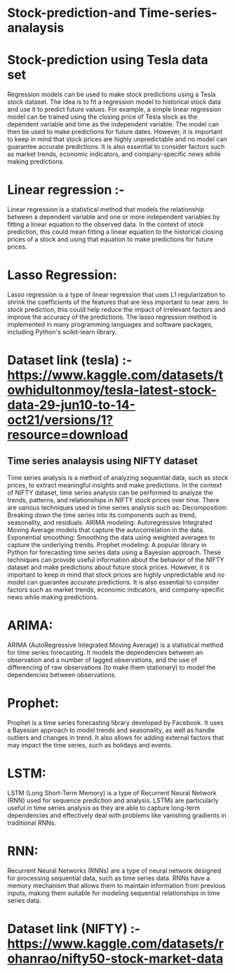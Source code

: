 # Stock-prediction-and Time-series-analaysis

# Stock-prediction using Tesla data set
Regression models can be used to make stock predictions using a Tesla stock dataset. The idea is to fit a regression model to historical stock data and use it to predict future values. For example, a simple linear regression model can be trained using the closing price of Tesla stock as the dependent variable and time as the independent variable. The model can then be used to make predictions for future dates. However, it is important to keep in mind that stock prices are highly unpredictable and no model can guarantee accurate predictions. It is also essential to consider factors such as market trends, economic indicators, and company-specific news while making predictions.

# Linear regression :-
Linear regression is a statistical method that models the relationship between a dependent variable and one or more independent variables by fitting a linear equation to the observed data. In the context of stock prediction, this could mean fitting a linear equation to the historical closing prices of a stock and using that equation to make predictions for future prices.

# Lasso Regression:
Lasso regression is a type of linear regression that uses L1 regularization to shrink the coefficients of the features that are less important to near zero. In stock prediction, this could help reduce the impact of irrelevant factors and improve the accuracy of the predictions. The lasso regression method is implemented in many programming languages and software packages, including Python's scikit-learn library.

# Dataset link (tesla) :- https://www.kaggle.com/datasets/towhidultonmoy/tesla-latest-stock-data-29-jun10-to-14-oct21/versions/1?resource=download

## Time series analaysis using NIFTY dataset ##
Time series analysis is a method of analyzing sequential data, such as stock prices, to extract meaningful insights and make predictions. In the context of NIFTY dataset, time series analysis can be performed to analyze the trends, patterns, and relationships in NIFTY stock prices over time.
There are various techniques used in time series analysis such as:
Decomposition: Breaking down the time series into its components such as trend, seasonality, and residuals.
ARIMA modeling: Autoregressive Integrated Moving Average models that capture the autocorrelation in the data.
Exponential smoothing: Smoothing the data using weighted averages to capture the underlying trends.
Prophet modeling: A popular library in Python for forecasting time series data using a Bayesian approach.
These techniques can provide useful information about the behavior of the NIFTY dataset and make predictions about future stock prices. However, it is important to keep in mind that stock prices are highly unpredictable and no model can guarantee accurate predictions. It is also essential to consider factors such as market trends, economic indicators, and company-specific news while making predictions.

# ARIMA:
ARIMA (AutoRegressive Integrated Moving Average) is a statistical method for time series forecasting. It models the dependencies between an observation and a number of lagged observations, and the use of differencing of raw observations (to make them stationary) to model the dependencies between observations.

# Prophet:
Prophet is a time series forecasting library developed by Facebook. It uses a Bayesian approach to model trends and seasonality, as well as handle outliers and changes in trend. It also allows for adding external factors that may impact the time series, such as holidays and events.

# LSTM:
LSTM (Long Short-Term Memory) is a type of Recurrent Neural Network (RNN) used for sequence prediction and analysis. LSTMs are particularly useful in time series analysis as they are able to capture long-term dependencies and effectively deal with problems like vanishing gradients in traditional RNNs.

# RNN:
Recurrent Neural Networks (RNNs) are a type of neural network designed for processing sequential data, such as time series data. RNNs have a memory mechanism that allows them to maintain information from previous inputs, making them suitable for modeling sequential relationships in time series data.


# Dataset link (NIFTY) :- https://www.kaggle.com/datasets/rohanrao/nifty50-stock-market-data





